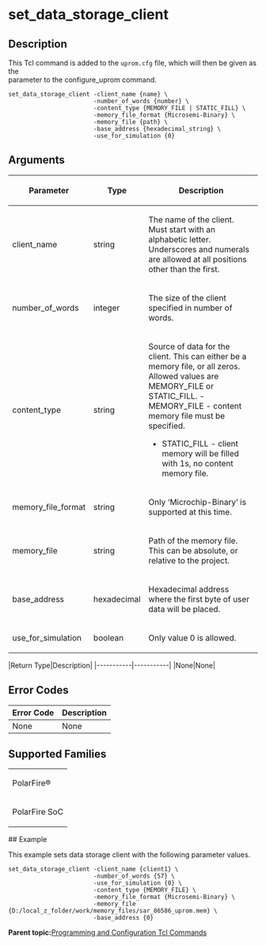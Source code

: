 # set\_data\_storage\_client

## Description

This Tcl command is added to the `uprom.cfg` file, which will then be given as the<br /> parameter to the configure\_uprom command.

```
set_data_storage_client -client_name {name} \
                        -number_of_words {number} \
                        -content_type {MEMORY_FILE | STATIC_FILL} \
                        -memory_file_format {Microsemi-Binary} \
                        -memory_file {path} \
                        -base_address {hexadecimal_string} \
                        -use_for_simulation {0}
```

## Arguments

<table id="GUID-870704B4-A69F-4E55-8E11-CDD8F17C99C9"><thead><tr><th>

Parameter

</th><th>

Type

</th><th>

Description

</th></tr></thead><tbody><tr><td>

client\_name

</td><td>

string

</td><td>

The name of the client. Must start with an alphabetic letter. Underscores and numerals are allowed at all positions other than the first.

</td></tr><tr><td>

number\_of\_words

</td><td>

integer

</td><td>

The size of the client specified in number of words.

</td></tr><tr><td>

content\_type

</td><td>

string

</td><td>

Source of data for the client. This can either be a memory file, or all zeros. Allowed values are MEMORY\_FILE or STATIC\_FILL. -   MEMORY\_FILE - content memory file must be specified.
-   STATIC\_FILL - client memory will be filled with 1s, no content memory file.

</td></tr><tr><td>

memory\_file\_format

</td><td>

string

</td><td>

Only ‘Microchip-Binary’ is supported at this time.

</td></tr><tr><td>

memory\_file

</td><td>

string

</td><td>

Path of the memory file. This can be absolute, or relative to the project.

</td></tr><tr><td>

base\_address

</td><td>

hexadecimal

</td><td>

Hexadecimal address where the first byte of user data will be placed.

</td></tr><tr><td>

use\_for\_simulation

</td><td>

boolean

</td><td>

Only value 0 is allowed.

</td></tr></tbody>
</table>|Return Type|Description|
|-----------|-----------|
|None|None|

## Error Codes

|Error Code|Description|
|----------|-----------|
|None|None|

## Supported Families

<table id="GUID-5BA78D61-CE75-4DCA-8090-80FCFE095290"><tbody><tr><td>

PolarFire®

</td></tr><tr><td>

PolarFire SoC

</td></tr></tbody>
</table>## Example

This example sets data storage client with the following parameter values.

```
set_data_storage_client -client_name {client1} \
                        -number_of_words {57} \
                        -use_for_simulation {0} \
                        -content_type {MEMORY_FILE} \
                        -memory_file_format {Microsemi-Binary} \
                        -memory_file {D:/local_z_folder/work/memory_files/sar_86586_uprom.mem} \
                        -base_address {0}
```

**Parent topic:**[Programming and Configuration Tcl Commands](GUID-B021E93C-650D-42F1-B90A-AE43EE93E641.md)

